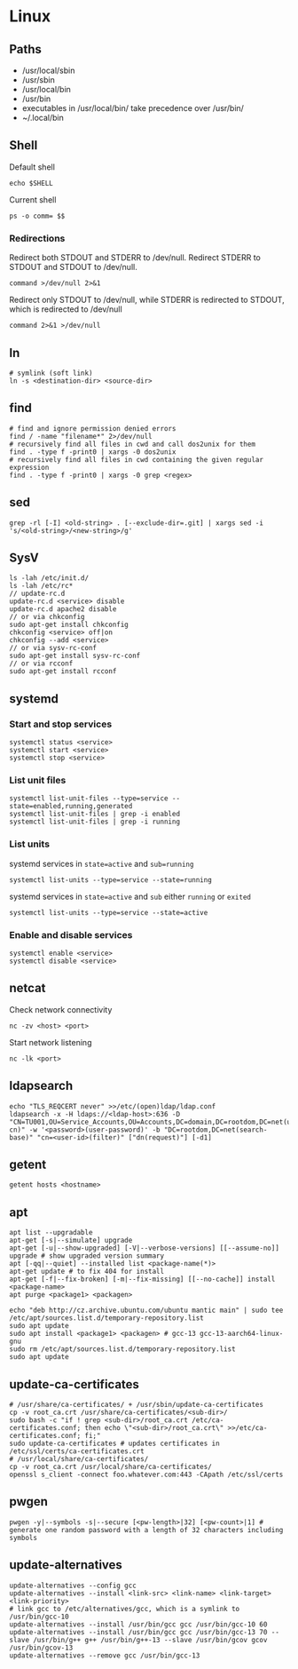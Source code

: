 # Linux

## Paths

- /usr/local/sbin
- /usr/sbin
- /usr/local/bin
- /usr/bin
- executables in /usr/local/bin/ take precedence over /usr/bin/
- ~/.local/bin

## Shell

Default shell
```
echo $SHELL
```
Current shell
```
ps -o comm= $$
```

### Redirections

Redirect both STDOUT and STDERR to /dev/null.
Redirect STDERR to STDOUT and STDOUT to /dev/null.
```
command >/dev/null 2>&1
```

Redirect only STDOUT to /dev/null, while STDERR is redirected to STDOUT, which is redirected to /dev/null
```
command 2>&1 >/dev/null
```

## ln
```
# symlink (soft link)
ln -s <destination-dir> <source-dir>
```

## find

```
# find and ignore permission denied errors
find / -name "filename*" 2>/dev/null
# recursively find all files in cwd and call dos2unix for them
find . -type f -print0 | xargs -0 dos2unix
# recursively find all files in cwd containing the given regular expression
find . -type f -print0 | xargs -0 grep <regex>
```

## sed

```
grep -rl [-I] <old-string> . [--exclude-dir=.git] | xargs sed -i 's/<old-string>/<new-string>/g'
```

## SysV

```
ls -lah /etc/init.d/
ls -lah /etc/rc*
// update-rc.d
update-rc.d <service> disable
update-rc.d apache2 disable
// or via chkconfig
sudo apt-get install chkconfig
chkconfig <service> off|on
chkconfig --add <service>
// or via sysv-rc-conf
sudo apt-get install sysv-rc-conf
// or via rcconf
sudo apt-get install rcconf
```

## systemd

### Start and stop services
```
systemctl status <service>
systemctl start <service>
systemctl stop <service>
```

### List unit files
```
systemctl list-unit-files --type=service --state=enabled,running,generated
systemctl list-unit-files | grep -i enabled
systemctl list-unit-files | grep -i running
```

### List units

systemd services in `state=active` and `sub=running`
```
systemctl list-units --type=service --state=running
```
systemd services in `state=active` and `sub` either `running` or `exited`
```
systemctl list-units --type=service --state=active
```

### Enable and disable services
```
systemctl enable <service>
systemctl disable <service>
```

## netcat

Check network connectivity
```
nc -zv <host> <port>
```

Start network listening
```
nc -lk <port>
```

## ldapsearch
```
echo "TLS_REQCERT never" >>/etc/(open)ldap/ldap.conf
ldapsearch -x -H ldaps://<ldap-host>:636 -D "CN=TU001,OU=Service_Accounts,OU=Accounts,DC=domain,DC=rootdom,DC=net(user-cn)" -w '<password>(user-password)' -b "DC=rootdom,DC=net(search-base)" "cn=<user-id>(filter)" ["dn(request)"] [-d1]
```

## getent
```
getent hosts <hostname>
```

## apt
```
apt list --upgradable
apt-get [-s|--simulate] upgrade
apt-get [-u|--show-upgraded] [-V|--verbose-versions] [[--assume-no]] upgrade # show upgraded version summary
apt [-qq|--quiet] --installed list <package-name(*)>
apt-get update # to fix 404 for install
apt-get [-f|--fix-broken] [-m|--fix-missing] [[--no-cache]] install <package-name>
apt purge <package1> <packagen>
```

```
echo "deb http://cz.archive.ubuntu.com/ubuntu mantic main" | sudo tee /etc/apt/sources.list.d/temporary-repository.list
sudo apt update
sudo apt install <package1> <packagen> # gcc-13 gcc-13-aarch64-linux-gnu
sudo rm /etc/apt/sources.list.d/temporary-repository.list
sudo apt update
```

## update-ca-certificates
```
# /usr/share/ca-certificates/ + /usr/sbin/update-ca-certificates
cp -v root_ca.crt /usr/share/ca-certificates/<sub-dir>/
sudo bash -c "if ! grep <sub-dir>/root_ca.crt /etc/ca-certificates.conf; then echo \"<sub-dir>/root_ca.crt\" >>/etc/ca-certificates.conf; fi;"
sudo update-ca-certificates # updates certificates in /etc/ssl/certs/ca-certificates.crt
# /usr/local/share/ca-certificates/
cp -v root_ca.crt /usr/local/share/ca-certificates/
openssl s_client -connect foo.whatever.com:443 -CApath /etc/ssl/certs
```

## pwgen
```
pwgen -y|--symbols -s|--secure [<pw-length>|32] [<pw-count>|1] # generate one random password with a length of 32 characters including symbols
```

## update-alternatives
```
update-alternatives --config gcc
update-alternatives --install <link-src> <link-name> <link-target> <link-priority>
# link gcc to /etc/alternatives/gcc, which is a symlink to /usr/bin/gcc-10
update-alternatives --install /usr/bin/gcc gcc /usr/bin/gcc-10 60
update-alternatives --install /usr/bin/gcc gcc /usr/bin/gcc-13 70 --slave /usr/bin/g++ g++ /usr/bin/g++-13 --slave /usr/bin/gcov gcov /usr/bin/gcov-13
update-alternatives --remove gcc /usr/bin/gcc-13
```
